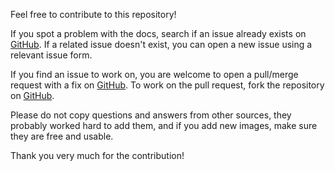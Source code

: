 Feel free to contribute to this repository!

If you spot a problem with the docs, search if an issue already exists on [GitHub](https://github.com/FJrodafo/DiscordAPP/issues). If a related issue doesn't exist, you can open a new issue using a relevant issue form.

If you find an issue to work on, you are welcome to open a pull/merge request with a fix on [GitHub](https://github.com/FJrodafo/DiscordAPP/pulls). To work on the pull request, fork the repository on [GitHub](https://github.com/FJrodafo/DiscordAPP/forks).

Please do not copy questions and answers from other sources, they probably worked hard to add them, and if you add new images, make sure they are free and usable.

Thank you very much for the contribution!